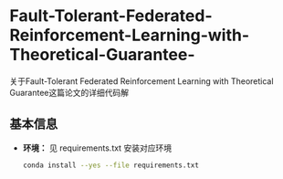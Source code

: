 # Fault-Tolerant-Federated-Reinforcement-Learning-with-Theoretical-Guarantee-
关于Fault-Tolerant Federated Reinforcement Learning with Theoretical Guarantee这篇论文的详细代码解

## 基本信息

- **环境：** 见 requirements.txt 安装对应环境

  ```bash
  conda install --yes --file requirements.txt
